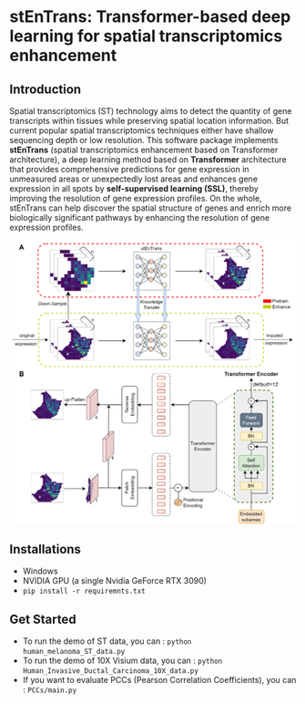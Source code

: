 # stEnTrans: Transformer-based deep learning for spatial transcriptomics enhancement
## Introduction
Spatial transcriptomics (ST) technology aims to detect the quantity of gene transcripts within tissues while preserving spatial location information. But current popular spatial transcriptomics techniques either have shallow sequencing depth or low resolution. This software package implements **stEnTrans** (spatial transcriptomics enhancement based on Transformer architecture), a deep learning method based on **Transformer** architecture that provides comprehensive predictions for gene expression in unmeasured areas or unexpectedly lost areas and enhances gene expression in all spots by **self-supervised learning (SSL)**, thereby improving the resolution of gene expression profiles. On the whole, stEnTrans can help discover the spatial structure of genes and enrich more biologically significant pathways by enhancing the resolution of gene expression profiles.

![stEnTrans.png](stEnTrans/stEnTrans.png)
## Installations
- Windows
- NVIDIA GPU (a single Nvidia GeForce RTX 3090)
- `pip install -r requiremnts.txt`
## Get Started
- To run the demo of ST data, you can : `python human_melanoma_ST_data.py`
- To run the demo of 10X Visium data, you can : `python Human_Invasive_Ductal_Carcinoma_10X_data.py`
- If you want to evaluate PCCs (Pearson Correlation Coefficients), you can : `PCCs/main.py`
